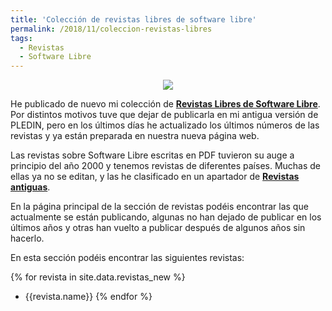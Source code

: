 ```yaml
---
title: 'Colección de revistas libres de software libre'
permalink: /2018/11/coleccion-revistas-libres
tags:
  - Revistas
  - Software Libre
---
```


<center><a href="revistas"><img src="{{ site.url }}{{ site.baseurl }}/assets/wp-content/uploads/2011/02/revistas.jpg"/></a></center>

He publicado de nuevo mi colección de **[Revistas Libres de Software Libre](https://www.josedomingo.org/pledin/revistas/index.html)**. Por distintos motivos tuve que dejar de publicarla en mi antigua versión de PLEDIN, pero en los últimos días he actualizado los últimos números de las revistas y ya están preparada en nuestra nueva página web.

Las revistas sobre Software Libre escritas en PDF tuvieron su auge a principio del año 2000 y tenemos revistas de diferentes países. Muchas de ellas ya no se editan, y las he clasificado en un apartador de **[Revistas antiguas](https://www.josedomingo.org/pledin/revistas/oldrevistas.html)**.

En la página principal de la sección de revistas podéis encontrar las que actualmente se están publicando, algunas no han dejado de publicar en los últimos años y otras han vuelto a publicar después de algunos años sin hacerlo.

En esta sección podéis encontrar las siguientes revistas:

{% for revista in site.data.revistas_new %}
* {{revista.name}}
{% endfor %}
